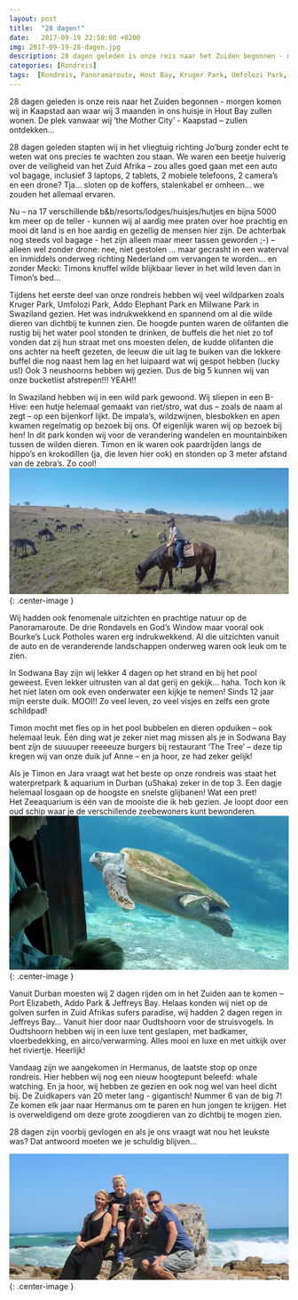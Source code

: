 ```yaml
---
layout: post
title:  "28 dagen!"
date:   2017-09-19 22:50:00 +0200
img: 2017-09-19-28-dagen.jpg
description: 28 dagen geleden is onze reis naar het Zuiden begonnen - morgen komen wij in Kaapstad aan waar wij 3 maanden in ons huisje in Hout Bay zullen wonen.  De plek vanwaar wij ‘the Mother City’ - Kaapstad – zullen ontdekken…."
categories: [Rondreis]
tags:  [Rondreis, Panoramaroute, Hout Bay, Kruger Park, Umfolozi Park, Addo Elephant Park, Mlilwane Park, Swaziland, Hermanus ]
---
```

28 dagen geleden is onze reis naar het Zuiden begonnen - morgen komen wij in Kaapstad aan waar wij 3 maanden in ons huisje in Hout Bay zullen wonen.  De plek vanwaar wij ‘the Mother City’ - Kaapstad – zullen ontdekken…

28 dagen geleden stapten wij in het vliegtuig richting Jo’burg zonder echt te weten wat ons precies te wachten zou staan. We waren een beetje huiverig over de veiligheid van het Zuid Afrika – zou alles goed gaan met een auto vol bagage, inclusief 3 laptops, 2 tablets, 2 mobiele telefoons, 2 camera’s en een drone? 
Tja… sloten op de koffers, stalenkabel er omheen… we zouden het allemaal ervaren.

Nu – na 17 verschillende b&b/resorts/lodges/huisjes/hutjes en bijna 5000 km meer op de teller - kunnen wij al aardig mee praten over hoe prachtig en mooi dit land is en hoe aardig en gezellig de mensen hier zijn.  De achterbak nog steeds vol bagage - het zijn alleen maar meer tassen geworden ;-) – alleen wel zonder drone: nee, niet gestolen … maar gecrasht in een waterval en inmiddels onderweg richting Nederland om vervangen te worden… en zonder Mecki: Timons knuffel wilde blijkbaar liever in het wild leven dan in Timon’s bed…

Tijdens het eerste deel van onze rondreis hebben wij  veel wildparken zoals Kruger Park, Umfolozi Park, Addo Elephant Park en Mlilwane Park in Swaziland gezien. Het was indrukwekkend en spannend om al die wilde dieren van dichtbij te kunnen zien.  De hoogde punten waren  de olifanten die rustig bij het water pool stonden te drinken, de buffels die het niet zo tof vonden dat zij hun straat met ons moesten delen, de kudde olifanten die ons achter na heeft gezeten, de leeuw die uit lag te buiken van die lekkere buffel die nog naast hem lag en het luipaard wat wij gespot hebben (lucky us!) Ook 3 neushoorns hebben wij gezien. Dus de big 5 kunnen wij van onze bucketlist afstrepen!!! YEAH!! 

In Swaziland hebben wij in een wild park gewoond. Wij sliepen in een B-Hive: een hutje helemaal gemaakt van riet/stro, wat dus – zoals de naam al zegt – op een bijenkorf lijkt. De impala’s, wildzwijnen, blesbokken en apen kwamen regelmatig op bezoek bij ons. Of eigenlijk waren wij op bezoek bij hen! In dit park konden wij  voor de verandering wandelen en mountainbiken tussen de wilden dieren. Timon en ik waren ook paardrijden langs de hippo’s en krokodillen (ja, die leven hier ook) en stonden op 3 meter afstand van de zebra’s. Zo cool! 
![De zebra's op 3 meter afstand](/images/2017-09-19-28-dagen_2.jpg){: .center-image }


Wij hadden ook fenomenale uitzichten en prachtige natuur op de Panoramaroute. De drie Rondavels en God’s Window maar vooral ook Bourke’s Luck Potholes waren erg indrukwekkend.  Al die uitzichten vanuit de auto en de veranderende landschappen onderweg waren ook leuk om te zien.  

In Sodwana Bay zijn wij lekker 4 dagen op het strand en bij het pool geweest. Even lekker uitrusten van al dat gerij en gekijk… haha. Toch kon ik het niet laten om ook even onderwater een kijkje te nemen! Sinds 12 jaar mijn eerste duik. MOOI!! Zo veel leven, zo veel visjes en zelfs een grote schildpad!

Timon mocht met fles op in het pool bubbelen en dieren opduiken – ook helemaal leuk.  Één ding wat je zeker niet mag missen als je in Sodwana Bay bent zijn de suuuuper reeeeuze burgers bij restaurant ‘The Tree’ – deze tip kregen wij van onze duik juf Anne – en ja hoor, ze had zeker gelijk! 

Als je Timon en Jara vraagt wat het beste op onze rondreis was staat het waterpretpark & aquarium in Durban (uShaka) zeker in de top 3. Een dagje helemaal losgaan op de hoogste en snelste glijbanen! Wat een pret!  
Het Zeeaquarium is één van de mooiste die ik heb gezien.  Je loopt door een oud schip waar je de verschillende zeebewoners kunt bewonderen.
![uShaka - grote schildpad](/images/2017-09-19-28-dagen_3.jpg){: .center-image }

Vanuit Durban moesten wij 2 dagen rijden om in het Zuiden aan te komen – Port Elizabeth, Addo Park & Jeffreys Bay.  Helaas konden wij niet op de golven surfen in Zuid Afrikas sufers paradise, wij hadden 2 dagen regen in Jeffreys Bay…
Vanuit hier door naar Oudtshoorn voor de struisvogels. In Oudtshoorn hebben wij in een luxe tent geslapen, met badkamer, vloerbedekking, en airco/verwarming. Alles mooi en luxe en met uitkijk over het riviertje. Heerlijk! 

Vandaag zijn we aangekomen in Hermanus, de laatste stop op onze rondreis. Hier hebben wij nog een nieuw hoogtepunt beleefd: whale watching. En ja hoor, wij hebben ze gezien en ook nog wel van heel dicht bij. De Zuidkapers van 20 meter lang -  gigantisch! Nummer 6 van de big 7! Ze komen elk jaar naar Hermanus om te paren en hun jongen te krijgen.  Het is overweldigend om deze grote zoogdieren van zo dichtbij te mogen zien.  

28 dagen zijn voorbij gevlogen en als je ons vraagt wat nou het leukste was? 
Dat antwoord moeten we je schuldig blijven… 

![Groeten uit Hermanus](/images/2017-09-19-28-dagen_4.jpg){: .center-image }



